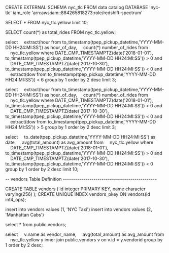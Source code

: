 CREATE EXTERNAL SCHEMA nyc_tlc FROM data catalog
DATABASE 'nyc-tlc' 
iam_role 'arn:aws:iam::884265818273:role/redshift-spectrum'

SELECT * FROM nyc_tlc.yellow limit 10;


SELECT count(*) as total_rides FROM nyc_tlc.yellow;


select 
    extract(hour from to_timestamp(tpep_pickup_datetime,'YYYY-MM-DD HH24:MI:SS')) as hour_of_day,
    count(*) number_of_rides
from 
    nyc_tlc.yellow
where 
    DATE_CMP_TIMESTAMPTZ(date('2018-01-01'), to_timestamp(tpep_pickup_datetime,'YYYY-MM-DD HH24:MI:SS')) > 0 and
    DATE_CMP_TIMESTAMPTZ(date('2017-10-30'), to_timestamp(tpep_pickup_datetime,'YYYY-MM-DD HH24:MI:SS')) < 0 and
    extract(dow from to_timestamp(tpep_pickup_datetime,'YYYY-MM-DD HH24:MI:SS')) < 6
group by 1
order by 2 desc
limit 3;


select 
    extract(hour from to_timestamp(tpep_pickup_datetime,'YYYY-MM-DD HH24:MI:SS')) as hour_of_day,
    count(*) number_of_rides
from 
    nyc_tlc.yellow
where 
    DATE_CMP_TIMESTAMPTZ(date('2018-01-01'), to_timestamp(tpep_pickup_datetime,'YYYY-MM-DD HH24:MI:SS')) > 0 and
    DATE_CMP_TIMESTAMPTZ(date('2017-10-30'), to_timestamp(tpep_pickup_datetime,'YYYY-MM-DD HH24:MI:SS')) < 0 and
    extract(dow from to_timestamp(tpep_pickup_datetime,'YYYY-MM-DD HH24:MI:SS')) > 5
group by 1
order by 2 desc
limit 3;


select 
    to_date(tpep_pickup_datetime,'YYYY-MM-DD HH24:MI:SS') as date,
    avg(total_amount) as avg_amount
from 
    nyc_tlc.yellow
where 
    DATE_CMP_TIMESTAMPTZ(date('2018-01-01'), to_timestamp(tpep_pickup_datetime,'YYYY-MM-DD HH24:MI:SS')) > 0 and
    DATE_CMP_TIMESTAMPTZ(date('2017-10-30'), to_timestamp(tpep_pickup_datetime,'YYYY-MM-DD HH24:MI:SS')) < 0
group by 1
order by 2 desc
limit 10;


-- vendors Table Definition ----------------------------------------------

CREATE TABLE vendors (
    id integer PRIMARY KEY,
    name character varying(256)
);
CREATE UNIQUE INDEX vendors_pkey ON vendors(id int4_ops);

insert into vendors values (1, 'NYC Taxi')
insert into vendors values (2, 'Manhattan Cabs')


select * from public.vendors;


select 
    v.name as vendor_name,
    avg(total_amount) as avg_amount
from 
    nyc_tlc.yellow y
inner join 
    public.vendors v 
    on v.id = y.vendorid
group by 1
order by 2 desc;
